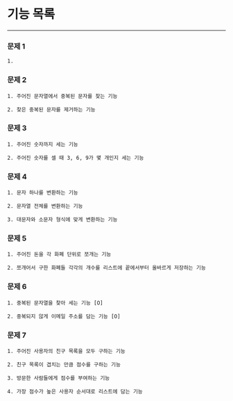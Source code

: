 # 기능 목록

---

### 문제 1

```
1. 
```

### 문제 2

```
1. 주어진 문자열에서 중복된 문자를 찾는 기능

2. 찾은 중복된 문자를 제거하는 기능 
```

### 문제 3

```
1. 주어진 숫자까지 세는 기능

2. 주어진 숫자를 셀 때 3, 6, 9가 몇 개인지 세는 기능
```

### 문제 4

```
1. 문자 하나를 변환하는 기능

2. 문자열 전체를 변환하는 기능

3. 대문자와 소문자 형식에 맞게 변환하는 기능
```

### 문제 5

```
1. 주어진 돈을 각 화폐 단위로 쪼개는 기능

2. 쪼개어서 구한 화폐들 각각의 개수를 리스트에 끝에서부터 올바르게 저장하는 기능
```

### 문제 6

```
1. 중복된 문자열을 찾아 세는 기능 [O]

2. 중복되지 않게 이메일 주소를 담는 기능 [O] 
```

### 문제 7

```
1. 주어진 사용자의 친구 목록을 모두 구하는 기능

2. 친구 목록이 겹치는 만큼 점수를 구하는 기능

3. 방문한 사람들에게 점수를 부여하는 기능

4. 가장 점수가 높은 사용자 순서대로 리스트에 담는 기능 
```